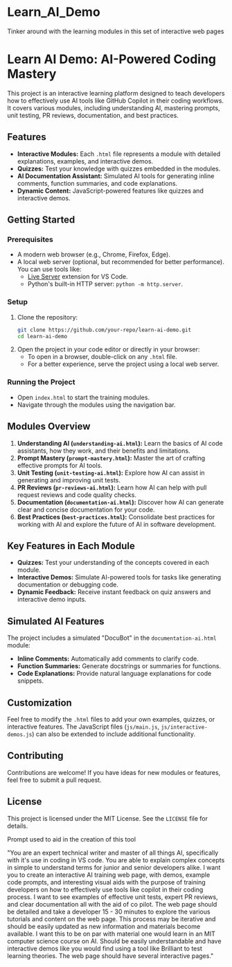 # Learn_AI_Demo
Tinker around with the learning modules in this set of interactive web pages

# Learn AI Demo: AI-Powered Coding Mastery

This project is an interactive learning platform designed to teach developers how to effectively use AI tools like GitHub Copilot in their coding workflows. It covers various modules, including understanding AI, mastering prompts, unit testing, PR reviews, documentation, and best practices.

## Features
- **Interactive Modules:** Each `.html` file represents a module with detailed explanations, examples, and interactive demos.
- **Quizzes:** Test your knowledge with quizzes embedded in the modules.
- **AI Documentation Assistant:** Simulated AI tools for generating inline comments, function summaries, and code explanations.
- **Dynamic Content:** JavaScript-powered features like quizzes and interactive demos.

## Getting Started

### Prerequisites
- A modern web browser (e.g., Chrome, Firefox, Edge).
- A local web server (optional, but recommended for better performance). You can use tools like:
  - [Live Server](https://marketplace.visualstudio.com/items?itemName=ritwickdey.LiveServer) extension for VS Code.
  - Python's built-in HTTP server: `python -m http.server`.

### Setup
1. Clone the repository:
   ```bash
   git clone https://github.com/your-repo/learn-ai-demo.git
   cd learn-ai-demo
   ```
2. Open the project in your code editor or directly in your browser:
   - To open in a browser, double-click on any `.html` file.
   - For a better experience, serve the project using a local web server.

### Running the Project
- Open `index.html` to start the training modules.
- Navigate through the modules using the navigation bar.

## Modules Overview
1. **Understanding AI (`understanding-ai.html`):** Learn the basics of AI code assistants, how they work, and their benefits and limitations.
2. **Prompt Mastery (`prompt-mastery.html`):** Master the art of crafting effective prompts for AI tools.
3. **Unit Testing (`unit-testing-ai.html`):** Explore how AI can assist in generating and improving unit tests.
4. **PR Reviews (`pr-reviews-ai.html`):** Learn how AI can help with pull request reviews and code quality checks.
5. **Documentation (`documentation-ai.html`):** Discover how AI can generate clear and concise documentation for your code.
6. **Best Practices (`best-practices.html`):** Consolidate best practices for working with AI and explore the future of AI in software development.

## Key Features in Each Module
- **Quizzes:** Test your understanding of the concepts covered in each module.
- **Interactive Demos:** Simulate AI-powered tools for tasks like generating documentation or debugging code.
- **Dynamic Feedback:** Receive instant feedback on quiz answers and interactive demo inputs.

## Simulated AI Features
The project includes a simulated "DocuBot" in the `documentation-ai.html` module:
- **Inline Comments:** Automatically add comments to clarify code.
- **Function Summaries:** Generate docstrings or summaries for functions.
- **Code Explanations:** Provide natural language explanations for code snippets.

## Customization
Feel free to modify the `.html` files to add your own examples, quizzes, or interactive features. The JavaScript files (`js/main.js`, `js/interactive-demos.js`) can also be extended to include additional functionality.

## Contributing
Contributions are welcome! If you have ideas for new modules or features, feel free to submit a pull request.

## License
This project is licensed under the MIT License. See the `LICENSE` file for details.



Prompt used to aid in the creation of this tool

"You are an expert technical writer and master of all things AI, specifically with it's use in coding in VS code. You are able to explain complex concepts in simple to understand terms for junior and senior developers alike. I want you to create an interactive AI training web page, with demos, example code prompts, and interesting visual aids with the purpose of training developers on how to effectively use tools like copilot in their coding process. I want to see examples of effective unit tests, expert PR reviews, and clear documentation all with the aid of co pilot. The web page should be detailed and take a developer 15 - 30 minutes to explore the various tutorials and content on the web page. This process may be iterative and should be easily updated as new information and materials become available. I want this to be on par with material one would learn in an MIT computer science course on AI. Should be easily understandable and have interactive demos like you would find using a tool like Brilliant to test learning theories. The web page should have several interactive pages."
